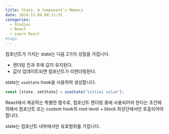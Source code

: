 ```yaml
---
title: State, A Component’s Memory
date: 2024-11-04 08:11:31
categories:
  - Studies
  - React
  - Learn React
#tags:
---
```

컴포넌트가 가지는 state는 다음 2가지 성질을 가집니다.

- 렌더링 전과 후에 값이 유지된다.
- 값이 업데이트되면 컴포넌트가 리렌더링된다.

state는 `useState` hook을 사용하여 생성합니다.

```jsx
const [state, setState] = useState("initial value");
```

React에서 제공하는 특별한 함수로, 컴포넌트 렌더링 중에 사용되어야 한다는 조건에 의해서 컴포넌트 또는 custom hook의 root-level + block 최상단에서만 호출되어야 합니다.

state는 컴포넌트 내부에서만 유효범위를 가집니다.
